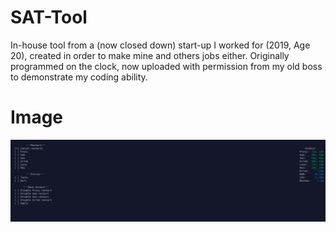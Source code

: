 # SAT-Tool
In-house tool from a (now closed down) start-up I worked for (2019, Age 20), created in order to make mine and others jobs either. Originally programmed on the clock, now uploaded with permission from my old boss to demonstrate my coding ability.

# Image
![Example](https://github.com/MemeGoddess/SAT-Tool/blob/main/Images/Client.png?raw=true)
